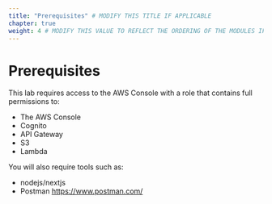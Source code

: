 ```yaml
---
title: "Prerequisites" # MODIFY THIS TITLE IF APPLICABLE
chapter: true
weight: 4 # MODIFY THIS VALUE TO REFLECT THE ORDERING OF THE MODULES IF APPLICABLE
---
```


# Prerequisites <!-- MODIFY THIS HEADING IF APPLICABLE -->

This lab requires access to the AWS Console with a role that contains full permissions to:

- The AWS Console
- Cognito
- API Gateway
- S3
- Lambda

You will also require tools such as:
- nodejs/nextjs
- Postman https://www.postman.com/

